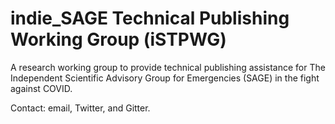 # indie_SAGE Technical Publishing Working Group (iSTPWG)

A research working group to provide technical publishing assistance for The Independent Scientific Advisory Group for Emergencies (SAGE) in the fight against COVID.

Contact: email, Twitter, and Gitter.


